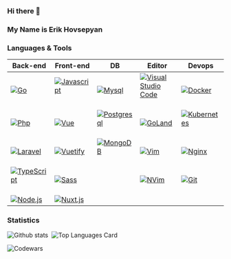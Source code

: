 ### Hi there 👋
### My Name is Erik Hovsepyan

### Languages & Tools
 **Back-end**                                                                                                                                                             | **Front-end**                                                                                                                                                           | **DB**                                                                                                                                                                  | **Editor**                                                                                                                                                                                                 | **Devops**                                                                                                                                                         
--------------------------------------------------------------------------------------------------------------------------------------------------------------------------|-------------------------------------------------------------------------------------------------------------------------------------------------------------------------|-------------------------------------------------------------------------------------------------------------------------------------------------------------------------|------------------------------------------------------------------------------------------------------------------------------------------------------------------------------------------------------------|--------------------------------------------------------------------------------------------------------------------------------------------------------------------
 [![Go](https://img.shields.io/badge/-Go-333333?style=flat-square&logo=go&logoColor=ffffff&labelColor=00ADD8)](https://golang.org/)&nbsp;                                 | [![Javascript](https://img.shields.io/badge/-JavaScript-333333?style=flat-square&logo=javascript&logoColor=white&labelColor=F7DF1E)](https://www.javascript.com/)&nbsp; | [![Mysql](https://img.shields.io/badge/-Mysql-333333?style=flat-square&logo=mysql&logoColor=white&labelColor=4479A1)](https://www.mysql.com/)&nbsp;                     | [![Visual Studio Code](https://img.shields.io/badge/-Visual%20Studio%20Code-333333?style=flat-square&logo=visual%20studio%20code&logoColor=white&labelColor=007ACC)](https://code.visualstudio.com/)&nbsp; | [![Docker](https://img.shields.io/badge/-Docker-333333?style=flat-square&logo=Docker&logoColor=white&labelColor=2496ED)](https://www.docker.com/)&nbsp;            
 [![Php](https://img.shields.io/badge/-Php-333333?style=flat-square&logo=php&logoColor=808BB8&labelColor=000)](https://www.php.net/)&nbsp;                                | [![Vue](https://img.shields.io/badge/-Vue.js-333333?style=flat-square&logo=vue.js&logoColor=white&labelColor=4FC08D)](https://vuejs.org/)&nbsp;                         | [![Postgresql](https://img.shields.io/badge/-Postgresql-333333?style=flat-square&logo=postgresql&logoColor=white&labelColor=4169E1)](https://www.postgresql.org/)&nbsp; | [![GoLand](https://img.shields.io/badge/-GoLand-333333?style=flat-square&logo=GoLand&logoColor=white&labelColor=007ACC)](https://www.jetbrains.com/ru-ru/go/)&nbsp;                                        | [![Kubernetes](https://img.shields.io/badge/-Kubernetes-333333?style=flat-square&logo=Kubernetes&logoColor=white&labelColor=326CE5)](https://kubernetes.io/)&nbsp; 
 [![Laravel](https://img.shields.io/badge/-Laravel-333333?style=flat-square&logo=laravel&logoColor=white&labelColor=E4392C)](https://laravel.com/)                        | [![Vuetify](https://img.shields.io/badge/-Vuetify-333333?style=flat-square&logo=vuetify&logoColor=white&labelColor=1867C0)](https://vuetifyjs.com/)&nbsp;               | [![MongoDB](https://img.shields.io/badge/-MongoDB-333333?style=flat-square&logo=mongodb&logoColor=white&labelColor=47A248)](https://www.mongodb.com/)&nbsp;             | [![Vim](https://img.shields.io/badge/-Vim-333333?style=flat-square&logo=vim&logoColor=white&labelColor=019733)](https://www.vim.org/)&nbsp;                                                                | [![Nginx](https://img.shields.io/badge/-Nginx-333333?style=flat-square&logo=nginx&logoColor=white&labelColor=009639)](https://www.nginx.com/)&nbsp;                
 [![TypeScript](https://img.shields.io/badge/-TypeScript-333333?style=flat-square&logo=ts-node&logoColor=white&labelColor=3178C6)](https://www.typescriptlang.org/)&nbsp; | [![Sass](https://img.shields.io/badge/-Sass-333333?style=flat-square&logo=sass&logoColor=CC6699&labelColor=black)](https://sass-lang.com/)&nbsp;                        |                                                                                                                                                                         | [![NVim](https://img.shields.io/badge/-Nvim-333333?style=flat-square&logo=neovim&logoColor=white&labelColor=57A143)](https://neovim.io/)&nbsp;                                                             | [![Git](https://img.shields.io/badge/-Git-333333?style=flat-square&logo=git&logoColor=white&labelColor=F05032)](https://git-scm.com/)&nbsp;                        
 [![Node.js](https://img.shields.io/badge/-Node.js-333333?style=flat-square&logo=node.js&logoColor=008a0e&labelColor=black)](https://nodejs.org/)&nbsp;                   | [![Nuxt.js](https://img.shields.io/badge/-Nuxt.js-333333?style=flat-square&logo=nuxtdotjs&logoColor=ffffff&labelColor=00DC82)](https://nuxt.com/)                       |                                                                                                                                                                         |                                                                                                                                                                                                            |                                                                                                                                                                    


### Statistics
![Github stats](https://github-readme-stats.vercel.app/api?username=fr13n8&theme=chartreuse-dark&show_icons=true&count_private=true)&nbsp;
![Top Languages Card](https://github-readme-stats.vercel.app/api/top-langs/?username=fr13n8&theme=chartreuse-dark&layout=compact)

![Codewars](https://www.codewars.com/users/fr13n8/badges/large)
